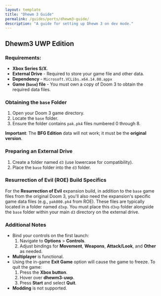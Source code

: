 ```yaml
---
layout: template
title: "Dhewm 3 Guide"
permalink: /guides/ports/dhewm3-guide/
description: "A guide for setting up Dhewm 3 on dev mode."
---
```


## Dhewm3 UWP Edition

### Requirements:
- **Xbox Series S/X**.
- **External Drive** - Required to store your game file and other data.
- **Dependency** - `Microsoft.VCLibs.x64.14.00.appx`
- **Game (`base`) file** - You must own a copy of Doom 3 to obtain the required data files.

### Obtaining the `base` Folder  
1. Open your Doom 3 game directory.  
2. Locate the `base` folder.  
3. Ensure the folder contains `pak.pk4` files numbered 0 through 8.  

**Important**: The **BFG Edition** data will not work; it must be the **original version**.

### Preparing an External Drive  
1. Create a folder named `d3` (use lowercase for compatibility).  
2. Place the `base` folder into the `d3` folder.  

### Resurrection of Evil (ROE) Build Specifics

For the **Resurrection of Evil** expansion build, in addition to the `base` game files from the original Doom 3, you'll also need the expansion's specific game data files (e.g., `pak000.pk4` from ROE). These files are typically located in a folder named `d3xp`. You must place this `d3xp` folder alongside the `base` folder within your main `d3` directory on the external drive.

### Additional Notes  
- Bind your controls on the first launch:  
  1. Navigate to **Options** > **Controls**.  
  2. Adjust bindings for **Movement**, **Weapons**, **Attack/Look**, and **Other** as needed.   
- **Multiplayer** is functional.  
- Using the in-game **Exit Game** option will cause the game to freeze. To quit the game:  
  1. Press the **Xbox button**.  
  2. Hover over **dhewm3-uwp**.  
  3. Press **Start** and select **Quit**.  
- **Modding** is not supported.
